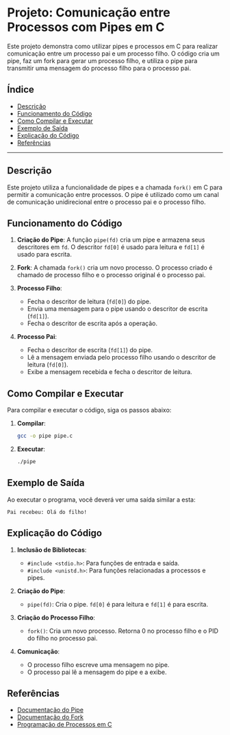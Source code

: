 # Projeto: Comunicação entre Processos com Pipes em C

Este projeto demonstra como utilizar pipes e processos em C para realizar comunicação entre um processo pai e um processo filho. O código cria um pipe, faz um fork para gerar um processo filho, e utiliza o pipe para transmitir uma mensagem do processo filho para o processo pai.

## Índice
- [Descrição](#descrição)
- [Funcionamento do Código](#funcionamento-do-código)
- [Como Compilar e Executar](#como-compilar-e-executar)
- [Exemplo de Saída](#exemplo-de-saída)
- [Explicação do Código](#explicação-do-código)
- [Referências](#referências)

---

## Descrição

Este projeto utiliza a funcionalidade de pipes e a chamada `fork()` em C para permitir a comunicação entre processos. O pipe é utilizado como um canal de comunicação unidirecional entre o processo pai e o processo filho.

## Funcionamento do Código

1. **Criação do Pipe**: A função `pipe(fd)` cria um pipe e armazena seus descritores em `fd`. O descritor `fd[0]` é usado para leitura e `fd[1]` é usado para escrita.

2. **Fork**: A chamada `fork()` cria um novo processo. O processo criado é chamado de processo filho e o processo original é o processo pai.

3. **Processo Filho**:
   - Fecha o descritor de leitura (`fd[0]`) do pipe.
   - Envia uma mensagem para o pipe usando o descritor de escrita (`fd[1]`).
   - Fecha o descritor de escrita após a operação.

4. **Processo Pai**:
   - Fecha o descritor de escrita (`fd[1]`) do pipe.
   - Lê a mensagem enviada pelo processo filho usando o descritor de leitura (`fd[0]`).
   - Exibe a mensagem recebida e fecha o descritor de leitura.

## Como Compilar e Executar

Para compilar e executar o código, siga os passos abaixo:

1. **Compilar**:
   ```bash
   gcc -o pipe pipe.c
   ```

2. **Executar**:
   ```bash
   ./pipe
   ```

## Exemplo de Saída

Ao executar o programa, você deverá ver uma saída similar a esta:

```
Pai recebeu: Olá do filho!
```

## Explicação do Código

1. **Inclusão de Bibliotecas**:
   - `#include <stdio.h>`: Para funções de entrada e saída.
   - `#include <unistd.h>`: Para funções relacionadas a processos e pipes.

2. **Criação do Pipe**:
   - `pipe(fd)`: Cria o pipe. `fd[0]` é para leitura e `fd[1]` é para escrita.

3. **Criação do Processo Filho**:
   - `fork()`: Cria um novo processo. Retorna 0 no processo filho e o PID do filho no processo pai.

4. **Comunicação**:
   - O processo filho escreve uma mensagem no pipe.
   - O processo pai lê a mensagem do pipe e a exibe.

## Referências

- [Documentação do Pipe](https://man7.org/linux/man-pages/man2/pipe.2.html)
- [Documentação do Fork](https://man7.org/linux/man-pages/man2/fork.2.html)
- [Programação de Processos em C](https://www.gnu.org/software/libc/manual/html_node/Creating-Processes.html)